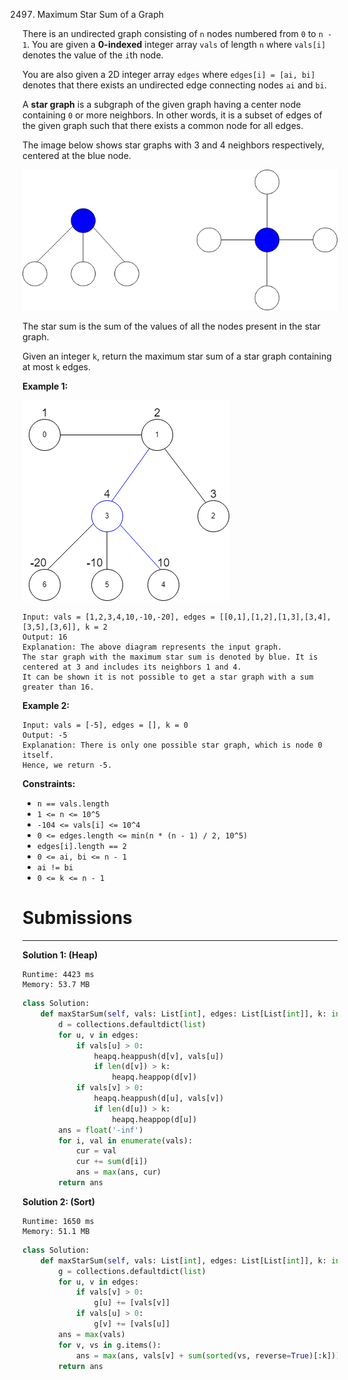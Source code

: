 2497. Maximum Star Sum of a Graph

There is an undirected graph consisting of `n` nodes numbered from `0` to `n - 1`. You are given a **0-indexed** integer array `vals` of length `n` where `vals[i]` denotes the value of the `i`th node.

You are also given a 2D integer array `edges` where `edges[i] = [ai, bi]` denotes that there exists an undirected edge connecting nodes `ai` and `bi`.

A **star graph** is a subgraph of the given graph having a center node containing `0` or more neighbors. In other words, it is a subset of edges of the given graph such that there exists a common node for all edges.

The image below shows star graphs with 3 and 4 neighbors respectively, centered at the blue node.

![2497_max-star-sum-descdrawio.png](img/2497_max-star-sum-descdrawio.png)

The star sum is the sum of the values of all the nodes present in the star graph.

Given an integer `k`, return the maximum star sum of a star graph containing at most `k` edges.

 

**Example 1:**

![img/2497_max-star-sum-example1drawio.png](img/2497_max-star-sum-example1drawio.png)
```
Input: vals = [1,2,3,4,10,-10,-20], edges = [[0,1],[1,2],[1,3],[3,4],[3,5],[3,6]], k = 2
Output: 16
Explanation: The above diagram represents the input graph.
The star graph with the maximum star sum is denoted by blue. It is centered at 3 and includes its neighbors 1 and 4.
It can be shown it is not possible to get a star graph with a sum greater than 16.
```

**Example 2:**
```
Input: vals = [-5], edges = [], k = 0
Output: -5
Explanation: There is only one possible star graph, which is node 0 itself.
Hence, we return -5.
```

**Constraints:**

* `n == vals.length`
* `1 <= n <= 10^5`
* `-104 <= vals[i] <= 10^4`
* `0 <= edges.length <= min(n * (n - 1) / 2, 10^5)`
* `edges[i].length == 2`
* `0 <= ai, bi <= n - 1`
* `ai != bi`
* `0 <= k <= n - 1`

# Submissions
---
**Solution 1: (Heap)**
```
Runtime: 4423 ms
Memory: 53.7 MB
```
```python
class Solution:
    def maxStarSum(self, vals: List[int], edges: List[List[int]], k: int) -> int:
        d = collections.defaultdict(list)
        for u, v in edges:
            if vals[u] > 0:
                heapq.heappush(d[v], vals[u])
                if len(d[v]) > k:
                    heapq.heappop(d[v])
            if vals[v] > 0:
                heapq.heappush(d[u], vals[v])
                if len(d[u]) > k:
                    heapq.heappop(d[u])
        ans = float('-inf')
        for i, val in enumerate(vals):
            cur = val
            cur += sum(d[i])
            ans = max(ans, cur)
        return ans
```

**Solution 2: (Sort)**
```
Runtime: 1650 ms
Memory: 51.1 MB
```
```python
class Solution:
    def maxStarSum(self, vals: List[int], edges: List[List[int]], k: int) -> int:
        g = collections.defaultdict(list)
        for u, v in edges:
            if vals[v] > 0:
                g[u] += [vals[v]]
            if vals[u] > 0:
                g[v] += [vals[u]]
        ans = max(vals)
        for v, vs in g.items():
            ans = max(ans, vals[v] + sum(sorted(vs, reverse=True)[:k]))
        return ans
```
